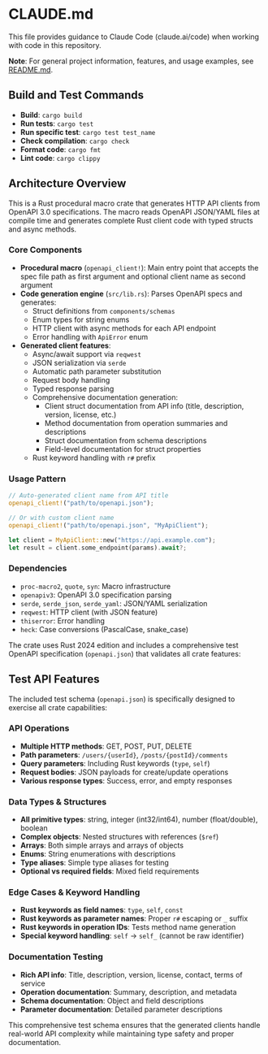 # CLAUDE.md

This file provides guidance to Claude Code (claude.ai/code) when working with code in this repository.

**Note**: For general project information, features, and usage examples, see [README.md](README.md).

## Build and Test Commands

- **Build**: `cargo build`
- **Run tests**: `cargo test`
- **Run specific test**: `cargo test test_name`
- **Check compilation**: `cargo check`
- **Format code**: `cargo fmt`
- **Lint code**: `cargo clippy`

## Architecture Overview

This is a Rust procedural macro crate that generates HTTP API clients from OpenAPI 3.0 specifications. The macro reads OpenAPI JSON/YAML files at compile time and generates complete Rust client code with typed structs and async methods.

### Core Components

- **Procedural macro** (`openapi_client!`): Main entry point that accepts the spec file path as first argument and optional client name as second argument
- **Code generation engine** (`src/lib.rs`): Parses OpenAPI specs and generates:
  - Struct definitions from `components/schemas`
  - Enum types for string enums  
  - HTTP client with async methods for each API endpoint
  - Error handling with `ApiError` enum
- **Generated client features**:
  - Async/await support via `reqwest`
  - JSON serialization via `serde`
  - Automatic path parameter substitution
  - Request body handling
  - Typed response parsing
  - Comprehensive documentation generation:
    - Client struct documentation from API info (title, description, version, license, etc.)
    - Method documentation from operation summaries and descriptions
    - Struct documentation from schema descriptions
    - Field-level documentation for struct properties
  - Rust keyword handling with `r#` prefix

### Usage Pattern

```rust
// Auto-generated client name from API title
openapi_client!("path/to/openapi.json");

// Or with custom client name
openapi_client!("path/to/openapi.json", "MyApiClient");

let client = MyApiClient::new("https://api.example.com");
let result = client.some_endpoint(params).await?;
```

### Dependencies

- `proc-macro2`, `quote`, `syn`: Macro infrastructure
- `openapiv3`: OpenAPI 3.0 specification parsing
- `serde`, `serde_json`, `serde_yaml`: JSON/YAML serialization
- `reqwest`: HTTP client (with JSON feature)
- `thiserror`: Error handling
- `heck`: Case conversions (PascalCase, snake_case)

The crate uses Rust 2024 edition and includes a comprehensive test OpenAPI specification (`openapi.json`) that validates all crate features:

## Test API Features

The included test schema (`openapi.json`) is specifically designed to exercise all crate capabilities:

### API Operations
- **Multiple HTTP methods**: GET, POST, PUT, DELETE
- **Path parameters**: `/users/{userId}`, `/posts/{postId}/comments`
- **Query parameters**: Including Rust keywords (`type`, `self`)
- **Request bodies**: JSON payloads for create/update operations
- **Various response types**: Success, error, and empty responses

### Data Types & Structures
- **All primitive types**: string, integer (int32/int64), number (float/double), boolean
- **Complex objects**: Nested structures with references (`$ref`)
- **Arrays**: Both simple arrays and arrays of objects
- **Enums**: String enumerations with descriptions
- **Type aliases**: Simple type aliases for testing
- **Optional vs required fields**: Mixed field requirements

### Edge Cases & Keyword Handling
- **Rust keywords as field names**: `type`, `self`, `const`
- **Rust keywords as parameter names**: Proper `r#` escaping or `_` suffix
- **Rust keywords in operation IDs**: Tests method name generation
- **Special keyword handling**: `self` → `self_` (cannot be raw identifier)

### Documentation Testing
- **Rich API info**: Title, description, version, license, contact, terms of service
- **Operation documentation**: Summary, description, and metadata
- **Schema documentation**: Object and field descriptions
- **Parameter documentation**: Detailed parameter descriptions

This comprehensive test schema ensures that the generated clients handle real-world API complexity while maintaining type safety and proper documentation.